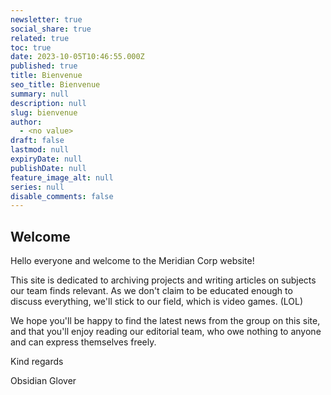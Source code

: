 ```yaml
---
newsletter: true
social_share: true
related: true
toc: true
date: 2023-10-05T10:46:55.000Z
published: true
title: Bienvenue
seo_title: Bienvenue
summary: null
description: null
slug: bienvenue
author:
  - <no value>
draft: false
lastmod: null
expiryDate: null
publishDate: null
feature_image_alt: null
series: null
disable_comments: false
---
```


## Welcome

Hello everyone and welcome to the Meridian Corp website!

This site is dedicated to archiving projects and writing articles on subjects our team finds relevant.
As we don't claim to be educated enough to discuss everything, we'll stick to our field, which is video games. (LOL)

We hope you'll be happy to find the latest news from the group on this site, and that you'll enjoy reading our editorial team, who owe nothing to anyone and can express themselves freely.

Kind regards

Obsidian Glover
